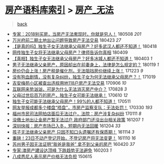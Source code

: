 [房产语料库索引](../../README.md)  > [房产_无法](房产_无法.md)
====
> [back](../README.md)

- [专家：2018别买房，当房产无法套现时，你就是穷人！](http://jkwz.applinzi.com/ittc/7100735646421484550.html#%E4%B8%93%E5%AE%B6%EF%BC%9A2018%E5%88%AB%E4%B9%B0%E6%88%BF%EF%BC%8C%E5%BD%93%E6%88%BF%E4%BA%A7%E6%97%A0%E6%B3%95%E5%A5%97%E7%8E%B0%E6%97%B6%EF%BC%8C%E4%BD%A0%E5%B0%B1%E6%98%AF%E7%A9%B7%E4%BA%BA%EF%BC%81) 180508 *201* 
- [万光府前二期土地出让问题导致房产无法交易](http://jkwz.applinzi.com/ittc/7095115925147894794.html#%E4%B8%87%E5%85%89%E5%BA%9C%E5%89%8D%E4%BA%8C%E6%9C%9F%E5%9C%9F%E5%9C%B0%E5%87%BA%E8%AE%A9%E9%97%AE%E9%A2%98%E5%AF%BC%E8%87%B4%E6%88%BF%E4%BA%A7%E6%97%A0%E6%B3%95%E4%BA%A4%E6%98%93) 180423 *27* 
- [【是真的吗】独生子女无法继承父母房产？好多武汉人都还不知道！](http://jkwz.applinzi.com/ittc/7092964905995207696.html#%E3%80%90%E6%98%AF%E7%9C%9F%E7%9A%84%E5%90%97%E3%80%91%E7%8B%AC%E7%94%9F%E5%AD%90%E5%A5%B3%E6%97%A0%E6%B3%95%E7%BB%A7%E6%89%BF%E7%88%B6%E6%AF%8D%E6%88%BF%E4%BA%A7%EF%BC%9F%E5%A5%BD%E5%A4%9A%E6%AD%A6%E6%B1%89%E4%BA%BA%E9%83%BD%E8%BF%98%E4%B8%8D%E7%9F%A5%E9%81%93%EF%BC%81) 180418  
- [网传独生子女将无法继承父母房产？律师告诉你真相](http://jkwz.applinzi.com/ittc/7090035599753085958.html#%E7%BD%91%E4%BC%A0%E7%8B%AC%E7%94%9F%E5%AD%90%E5%A5%B3%E5%B0%86%E6%97%A0%E6%B3%95%E7%BB%A7%E6%89%BF%E7%88%B6%E6%AF%8D%E6%88%BF%E4%BA%A7%EF%BC%9F%E5%BE%8B%E5%B8%88%E5%91%8A%E8%AF%89%E4%BD%A0%E7%9C%9F%E7%9B%B8) 180409  
- [【真相】独生子女无法继承父母房产？好多冰城人都还不知道！](http://jkwz.applinzi.com/ittc/7087776892495332362.html#%E3%80%90%E7%9C%9F%E7%9B%B8%E3%80%91%E7%8B%AC%E7%94%9F%E5%AD%90%E5%A5%B3%E6%97%A0%E6%B3%95%E7%BB%A7%E6%89%BF%E7%88%B6%E6%AF%8D%E6%88%BF%E4%BA%A7%EF%BC%9F%E5%A5%BD%E5%A4%9A%E5%86%B0%E5%9F%8E%E4%BA%BA%E9%83%BD%E8%BF%98%E4%B8%8D%E7%9F%A5%E9%81%93%EF%BC%81) 180403 *1* 
- [男子无法继承父亲房产，原因却出在前妻身上，法律是怎么规定的？](http://jkwz.applinzi.com/ittc/7060311930785235979.html#%E7%94%B7%E5%AD%90%E6%97%A0%E6%B3%95%E7%BB%A7%E6%89%BF%E7%88%B6%E4%BA%B2%E6%88%BF%E4%BA%A7%EF%BC%8C%E5%8E%9F%E5%9B%A0%E5%8D%B4%E5%87%BA%E5%9C%A8%E5%89%8D%E5%A6%BB%E8%BA%AB%E4%B8%8A%EF%BC%8C%E6%B3%95%E5%BE%8B%E6%98%AF%E6%80%8E%E4%B9%88%E8%A7%84%E5%AE%9A%E7%9A%84%EF%BC%9F) 180119 *1* 
- [房价仍会上涨！房产税是催化剂，无法阻挡房价继续上涨！](http://jkwz.applinzi.com/ittc/7050361772521817104.html#%E6%88%BF%E4%BB%B7%E4%BB%8D%E4%BC%9A%E4%B8%8A%E6%B6%A8%EF%BC%81%E6%88%BF%E4%BA%A7%E7%A8%8E%E6%98%AF%E5%82%AC%E5%8C%96%E5%89%82%EF%BC%8C%E6%97%A0%E6%B3%95%E9%98%BB%E6%8C%A1%E6%88%BF%E4%BB%B7%E7%BB%A7%E7%BB%AD%E4%B8%8A%E6%B6%A8%EF%BC%81) 171223 *9* 
- [没有狗血剧情，没有复杂纠纷，独生子女为何无法继承父母房产？！](http://jkwz.applinzi.com/ittc/7026111397329634321.html#%E6%B2%A1%E6%9C%89%E7%8B%97%E8%A1%80%E5%89%A7%E6%83%85%EF%BC%8C%E6%B2%A1%E6%9C%89%E5%A4%8D%E6%9D%82%E7%BA%A0%E7%BA%B7%EF%BC%8C%E7%8B%AC%E7%94%9F%E5%AD%90%E5%A5%B3%E4%B8%BA%E4%BD%95%E6%97%A0%E6%B3%95%E7%BB%A7%E6%89%BF%E7%88%B6%E6%AF%8D%E6%88%BF%E4%BA%A7%EF%BC%9F%EF%BC%81) 171019  
- [吉安梅苑小区被查出违规用地118户房产无法交易](http://jkwz.applinzi.com/ittc/7010106342977831952.html#%E5%90%89%E5%AE%89%E6%A2%85%E8%8B%91%E5%B0%8F%E5%8C%BA%E8%A2%AB%E6%9F%A5%E5%87%BA%E8%BF%9D%E8%A7%84%E7%94%A8%E5%9C%B0118%E6%88%B7%E6%88%BF%E4%BA%A7%E6%97%A0%E6%B3%95%E4%BA%A4%E6%98%93) 170906 *10* 
- [互联网来势汹汹，可是为什么无法消灭房产中介？](http://jkwz.applinzi.com/ittc/7006908733505143825.html#%E4%BA%92%E8%81%94%E7%BD%91%E6%9D%A5%E5%8A%BF%E6%B1%B9%E6%B1%B9%EF%BC%8C%E5%8F%AF%E6%98%AF%E4%B8%BA%E4%BB%80%E4%B9%88%E6%97%A0%E6%B3%95%E6%B6%88%E7%81%AD%E6%88%BF%E4%BA%A7%E4%B8%AD%E4%BB%8B%EF%BC%9F) 170828 *3* 
- [父母过世后百万的房产，独生子女可能无法继承！](http://jkwz.applinzi.com/ittc/6977479446939304965.html#%E7%88%B6%E6%AF%8D%E8%BF%87%E4%B8%96%E5%90%8E%E7%99%BE%E4%B8%87%E7%9A%84%E6%88%BF%E4%BA%A7%EF%BC%8C%E7%8B%AC%E7%94%9F%E5%AD%90%E5%A5%B3%E5%8F%AF%E8%83%BD%E6%97%A0%E6%B3%95%E7%BB%A7%E6%89%BF%EF%BC%81) 170610 *12* 
- [独生子女可能无法继承父母房产！99%的人都不知道！](http://jkwz.applinzi.com/ittc/6966441947873936389.html#%E7%8B%AC%E7%94%9F%E5%AD%90%E5%A5%B3%E5%8F%AF%E8%83%BD%E6%97%A0%E6%B3%95%E7%BB%A7%E6%89%BF%E7%88%B6%E6%AF%8D%E6%88%BF%E4%BA%A7%EF%BC%8199%25%E7%9A%84%E4%BA%BA%E9%83%BD%E4%B8%8D%E7%9F%A5%E9%81%93%EF%BC%81) 170511  
- [网友举报成都多个楼盘“捂盘”，市房产监察支队：无法处罚！](http://jkwz.applinzi.com/ittc/6950881317079221252.html#%E7%BD%91%E5%8F%8B%E4%B8%BE%E6%8A%A5%E6%88%90%E9%83%BD%E5%A4%9A%E4%B8%AA%E6%A5%BC%E7%9B%98%E2%80%9C%E6%8D%82%E7%9B%98%E2%80%9D%EF%BC%8C%E5%B8%82%E6%88%BF%E4%BA%A7%E7%9B%91%E5%AF%9F%E6%94%AF%E9%98%9F%EF%BC%9A%E6%97%A0%E6%B3%95%E5%A4%84%E7%BD%9A%EF%BC%81) 170330 *193* 
- [福州市民司法网拍店面后无法过户，法院：房产涉复杂纠纷](http://jkwz.applinzi.com/ittc/6921889174952346628.html#%E7%A6%8F%E5%B7%9E%E5%B8%82%E6%B0%91%E5%8F%B8%E6%B3%95%E7%BD%91%E6%8B%8D%E5%BA%97%E9%9D%A2%E5%90%8E%E6%97%A0%E6%B3%95%E8%BF%87%E6%88%B7%EF%BC%8C%E6%B3%95%E9%99%A2%EF%BC%9A%E6%88%BF%E4%BA%A7%E6%B6%89%E5%A4%8D%E6%9D%82%E7%BA%A0%E7%BA%B7) 170111 *8* 
- [没缴土地出让金房产暂无法过户 政府部门还没出台相关政策](http://jkwz.applinzi.com/ittc/6908794763607540740.html#%E6%B2%A1%E7%BC%B4%E5%9C%9F%E5%9C%B0%E5%87%BA%E8%AE%A9%E9%87%91%E6%88%BF%E4%BA%A7%E6%9A%82%E6%97%A0%E6%B3%95%E8%BF%87%E6%88%B7+%E6%94%BF%E5%BA%9C%E9%83%A8%E9%97%A8%E8%BF%98%E6%B2%A1%E5%87%BA%E5%8F%B0%E7%9B%B8%E5%85%B3%E6%94%BF%E7%AD%96) 161207 *1* 
- [深圳快报：房产市场已入冬，短期内无法回暖](http://jkwz.applinzi.com/ittc/6907843954417861636.html#%E6%B7%B1%E5%9C%B3%E5%BF%AB%E6%8A%A5%EF%BC%9A%E6%88%BF%E4%BA%A7%E5%B8%82%E5%9C%BA%E5%B7%B2%E5%85%A5%E5%86%AC%EF%BC%8C%E7%9F%AD%E6%9C%9F%E5%86%85%E6%97%A0%E6%B3%95%E5%9B%9E%E6%9A%96) 161204 *33* 
- [孩子无法继承父亲房产 只因不知口头遗嘱还有保质期！](http://jkwz.applinzi.com/ittc/6900414214262227973.html#%E5%AD%A9%E5%AD%90%E6%97%A0%E6%B3%95%E7%BB%A7%E6%89%BF%E7%88%B6%E4%BA%B2%E6%88%BF%E4%BA%A7+%E5%8F%AA%E5%9B%A0%E4%B8%8D%E7%9F%A5%E5%8F%A3%E5%A4%B4%E9%81%97%E5%98%B1%E8%BF%98%E6%9C%89%E4%BF%9D%E8%B4%A8%E6%9C%9F%EF%BC%81) 161114 *3* 
- [重磅！23日不动产登记开始，不登记房产将无法变更！](http://jkwz.applinzi.com/ittc/6898843140487644164.html#%E9%87%8D%E7%A3%85%EF%BC%8123%E6%97%A5%E4%B8%8D%E5%8A%A8%E4%BA%A7%E7%99%BB%E8%AE%B0%E5%BC%80%E5%A7%8B%EF%BC%8C%E4%B8%8D%E7%99%BB%E8%AE%B0%E6%88%BF%E4%BA%A7%E5%B0%86%E6%97%A0%E6%B3%95%E5%8F%98%E6%9B%B4%EF%BC%81) 161110 *16* 
- [苏州男子因无法证明“我爸是我爸” 拿不到父亲的房产](http://jkwz.applinzi.com/ittc/6823246248660173828.html#%E8%8B%8F%E5%B7%9E%E7%94%B7%E5%AD%90%E5%9B%A0%E6%97%A0%E6%B3%95%E8%AF%81%E6%98%8E%E2%80%9C%E6%88%91%E7%88%B8%E6%98%AF%E6%88%91%E7%88%B8%E2%80%9D+%E6%8B%BF%E4%B8%8D%E5%88%B0%E7%88%B6%E4%BA%B2%E7%9A%84%E6%88%BF%E4%BA%A7) 160420 *37* 
- [专家:澳房产建设达顶峰 下跌趋势无法避免](http://jkwz.applinzi.com/ittc/6794671236521133061.html#%E4%B8%93%E5%AE%B6%3A%E6%BE%B3%E6%88%BF%E4%BA%A7%E5%BB%BA%E8%AE%BE%E8%BE%BE%E9%A1%B6%E5%B3%B0+%E4%B8%8B%E8%B7%8C%E8%B6%8B%E5%8A%BF%E6%97%A0%E6%B3%95%E9%81%BF%E5%85%8D) 160203 *1* 
- [八成悉尼人表示房产价格无法负担](http://jkwz.applinzi.com/ittc/547650611422786482.html#%E5%85%AB%E6%88%90%E6%82%89%E5%B0%BC%E4%BA%BA%E8%A1%A8%E7%A4%BA%E6%88%BF%E4%BA%A7%E4%BB%B7%E6%A0%BC%E6%97%A0%E6%B3%95%E8%B4%9F%E6%8B%85) 150615  
